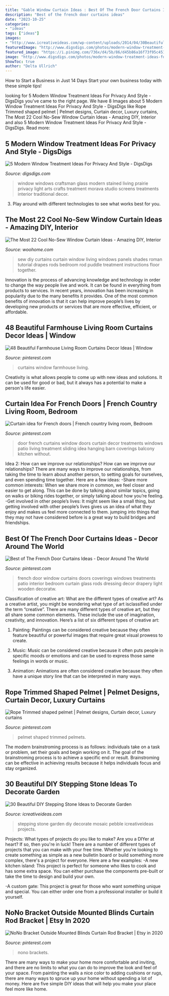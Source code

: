 ```yaml
---
title: "Gable Window Curtain Ideas : Best Of The French Door Curtains Ideas"
description: "Best of the french door curtains ideas"
date: "2023-10-25"
categories:
- "ideas"
tags: ["ideas"]
images:
- "http://www.icreativeideas.com/wp-content/uploads/2014/04/30BeautifulDIYSteppingStoneIdeastoDecorateYourGarden1.jpg?ae727b"
featuredImage: "http://www.digsdigs.com/photos/modern-window-treatment-ideas-for-privacy-and-style-8-554x836.png"
featured_image: "https://i.pinimg.com/736x/d4/5b/86/d45b86a16f73f95c45127d60ea3e4cc1.jpg"
image: "http://www.digsdigs.com/photos/modern-window-treatment-ideas-for-privacy-and-style-8-554x836.png"
ShowToc: true
author: "Delta Ullrich"
---
```



How to Start a Business in Just 14 Days
Start your own business today with these simple tips!

	

		
looking for 5 Modern Window Treatment Ideas For Privacy And Style - DigsDigs you've came to the right page. We have 8 Images about 5 Modern Window Treatment Ideas For Privacy And Style - DigsDigs like Rope Trimmed shaped pelmet | Pelmet designs, Curtain decor, Luxury curtains, The Most 22 Cool No-Sew Window Curtain Ideas - Amazing DIY, Interior and also 5 Modern Window Treatment Ideas For Privacy And Style - DigsDigs. Read more:
		
    
## 5 Modern Window Treatment Ideas For Privacy And Style - DigsDigs

<img loading=lazy src="http://www.digsdigs.com/photos/modern-window-treatment-ideas-for-privacy-and-style-8-554x836.png" onerror="this.onerror=null;this.src='https://tse3.mm.bing.net/th?id=OIP.2oaI8Drx_2XORPZhx9y1xQHaLL&amp;pid=15.1';" alt="5 Modern Window Treatment Ideas For Privacy And Style - DigsDigs">

_Source: digsdigs.com_

>window windows craftsman glass modern stained living prairie privacy light arts crafts treatment morava studio screens treatments interior traditional decor. 

	

3. Play around with different technologies to see what works best for you. 

    
## The Most 22 Cool No-Sew Window Curtain Ideas - Amazing DIY, Interior

<img loading=lazy src="http://www.woohome.com/wp-content/uploads/2016/03/no-sew-curtains-diy-22.jpg" onerror="this.onerror=null;this.src='https://tse1.mm.bing.net/th?id=OIP.G72cZ4stF3VUTR61ObjLFAHaLI&amp;pid=15.1';" alt="The Most 22 Cool No-Sew Window Curtain Ideas - Amazing DIY, Interior">

_Source: woohome.com_

>sew diy curtains curtain window living windows panels shades roman tutorial drapes rods bedroom rod puddle treatment instructions floor together. 

	

Innovation is the process of advancing knowledge and technology in order to change the way people live and work. It can be found in everything from products to services. In recent years, innovation has been increasing in popularity due to the many benefits it provides. One of the most common benefits of innovation is that it can help improve people’s lives by developing new products or services that are more effective, efficient, or affordable.

    
## 48 Beautiful Farmhouse Living Room Curtains Decor Ideas | Window

<img loading=lazy src="https://i.pinimg.com/736x/42/41/55/4241554387a15cc0cb00daccf07fc489.jpg" onerror="this.onerror=null;this.src='https://tse3.mm.bing.net/th?id=OIP.fF6iN-qavHqWcDF77m5jTAHaLJ&amp;pid=15.1';" alt="48 Beautiful Farmhouse Living Room Curtains Decor Ideas | Window">

_Source: pinterest.com_

>curtains window farmhouse living. 

	

Creativity is what allows people to come up with new ideas and solutions. It can be used for good or bad, but it always has a potential to make a person's life easier.

    
## Curtain Idea For French Doors | French Country Living Room, Bedroom

<img loading=lazy src="https://i.pinimg.com/736x/a7/60/2c/a7602cc17cef158bc90ef5393e183296--door-window-curtains-french-door-curtains.jpg" onerror="this.onerror=null;this.src='https://tse4.mm.bing.net/th?id=OIP.rdmls8NqEX59Dp6j8aVG3wHaJ6&amp;pid=15.1';" alt="Curtain idea for French doors | French country living room, Bedroom">

_Source: pinterest.com_

>door french curtains window doors curtain decor treatments windows patio living treatment sliding idea hanging barn coverings balcony kitchen without. 

	

Idea 2: How can we improve our relationships?
How can we improve our relationships? There are many ways to improve our relationships, from taking the time to learn about another person, to setting goals for ourselves, and even spending time together. Here are a few ideas: 
-Share more common interests: When we share more in common, we feel closer and easier to get along. This can be done by talking about similar topics, going on walks or biking rides together, or simply talking about how you’re feeling. 
-Get involved in other people’s lives: It might seem like a small thing, but getting involved with other people’s lives gives us an idea of what they enjoy and makes us feel more connected to them. jumping into things that they may not have considered before is a great way to build bridges and friendships.

    
## Best Of The French Door Curtains Ideas - Decor Around The World

<img loading=lazy src="https://i.pinimg.com/736x/b9/d0/5f/b9d05fb375acb7b1e70ab7138bcaebd0--door-curtain-ideas-drapery-ideas.jpg" onerror="this.onerror=null;this.src='https://tse3.mm.bing.net/th?id=OIP.V5qBqAne2DPqkKCMIi1IdQHaK2&amp;pid=15.1';" alt="Best of The French Door Curtains Ideas - Decor Around The World">

_Source: pinterest.com_

>french door window curtains doors coverings windows treatments patio interior bedroom curtain glass rods dressing decor drapery light wooden decoratw. 

	

Classification of creative art: What are the different types of creative art?
As a creative artist, you might be wondering what type of art isclassified under the term “creative”. There are many different types of creative art, but they all share some common elements. These include the use of imagination, creativity, and innovation. Here’s a list of six different types of creative art:
1. Painting: Paintings can be considered creative because they often feature beautiful or powerful images that require great visual prowess to create.

2. Music: Music can be considered creative because it often puts people in specific moods or emotions and can be used to express those same feelings in words or music.

3. Animation: Animations are often considered creative because they often have a unique story line that can be interpreted in many ways.


    
## Rope Trimmed Shaped Pelmet | Pelmet Designs, Curtain Decor, Luxury Curtains

<img loading=lazy src="https://i.pinimg.com/736x/d4/5b/86/d45b86a16f73f95c45127d60ea3e4cc1.jpg" onerror="this.onerror=null;this.src='https://tse2.mm.bing.net/th?id=OIP.4ZOLkYG5HXyr9x-Z5THiGgHaJ3&amp;pid=15.1';" alt="Rope Trimmed shaped pelmet | Pelmet designs, Curtain decor, Luxury curtains">

_Source: pinterest.com_

>pelmet shaped trimmed pelmets. 

	

The modern brainstroming process is as follows: individuals take on a task or problem, set their goals and begin working on it. The goal of the brainstroming process is to achieve a specific end or result. Brainstroming can be effective in achieving results because it helps individuals focus and stay organized.

    
## 30 Beautiful DIY Stepping Stone Ideas To Decorate Garden

<img loading=lazy src="http://www.icreativeideas.com/wp-content/uploads/2014/04/30BeautifulDIYSteppingStoneIdeastoDecorateYourGarden1.jpg?ae727b" onerror="this.onerror=null;this.src='https://tse4.mm.bing.net/th?id=OIP.WCyNgcgusMsi35RbYqbaAgHaJ4&amp;pid=15.1';" alt="30 Beautiful DIY Stepping Stone Ideas to Decorate Garden">

_Source: icreativeideas.com_

>stepping stone garden diy decorate mosaic pebble icreativeideas projects. 

	

Projects: What types of projects do you like to make?
Are you a DIYer at heart? If so, then you're in luck! There are a number of different types of projects that you can make with your free time. Whether you're looking to create something as simple as a new bulletin board or build something more complex, there's a project for everyone. Here are a few examples: 
-A new kitchen island: This project is perfect for someone who likes to cook and has some extra space. You can either purchase the components pre-built or take the time to design and build your own. 

-A custom gate: This project is great for those who want something unique and special. You can either order one from a professional installer or build it yourself.

    
## NoNo Bracket Outside Mounted Blinds Curtain Rod Bracket | Etsy In 2020

<img loading=lazy src="https://i.pinimg.com/736x/fa/3c/4b/fa3c4b3fb06b90e00de4fc6b43286399.jpg" onerror="this.onerror=null;this.src='https://tse3.mm.bing.net/th?id=OIP.RgyVZu-AD_v7aAd9zVAPWAHaJ3&amp;pid=15.1';" alt="NoNo Bracket Outside Mounted Blinds Curtain Rod Bracket | Etsy in 2020">

_Source: pinterest.com_

>nono brackets. 

	

There are many ways to make your home more comfortable and inviting, and there are no limits to what you can do to improve the look and feel of your space. From painting the walls a nice color to adding cushions or rugs, there are many ways to spruce up your home without spending a lot of money. Here are five simple DIY ideas that will help you make your place feel more like home.

